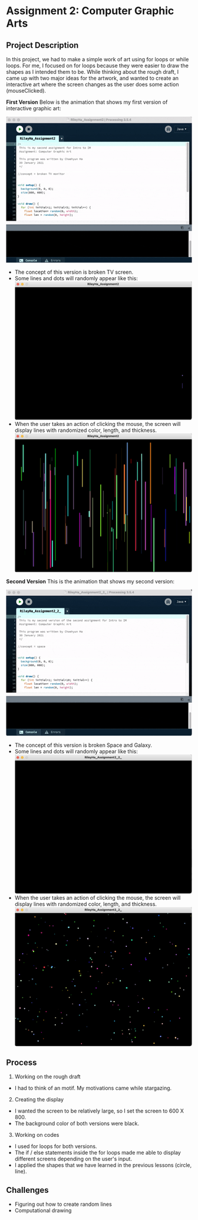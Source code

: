 # Assignment 2: Computer Graphic Arts 

## Project Description
In this project, we had to make a simple work of art using for loops or while loops. For me, I focused on for loops because they were easier to draw the shapes as I intended them to be. While thinking about the rough draft, I came up with two major ideas for the artwork, and wanted to create an interactive art where the screen changes as the user does some action (mouseClicked). 

**First Version**
Below is the animation that shows my first version of interactive graphic art:

![](images/Ass2A.gif)
- The concept of this version is broken TV screen. 
- Some lines and dots will randomly appear like this: 
![](images/Ass2a_NotClicked.png)
- When the user takes an action of clicking the mouse, the screen will display lines with randomized color, length, and thickness.
![](images/Ass2a_Clicked.png)


**Second Version**
This is the animation that shows my second version:

![](images/Ass2B.gif)
- The concept of this version is broken Space and Galaxy. 
- Some lines and dots will randomly appear like this: 
![](images/Ass2b_NotClicked.png)
- When the user takes an action of clicking the mouse, the screen will display lines with randomized color, length, and thickness.
![](images/Ass2b_Clicked.png)

## Process
1) Working on the rough draft
- I had to think of an motif. My motivations came while stargazing.
2) Creating the display
- I wanted the screen to be relatively large, so I set the screen to 600 X 800.
- The background color of both versions were black.
3) Working on codes
- I used for loops for both versions.
- The if / else statements inside the for loops made me able to display different screens depending on the user's input.
- I applied the shapes that we have learned in the previous lessons (circle, line).

## Challenges
- Figuring out how to create random lines 
- Computational drawing 
